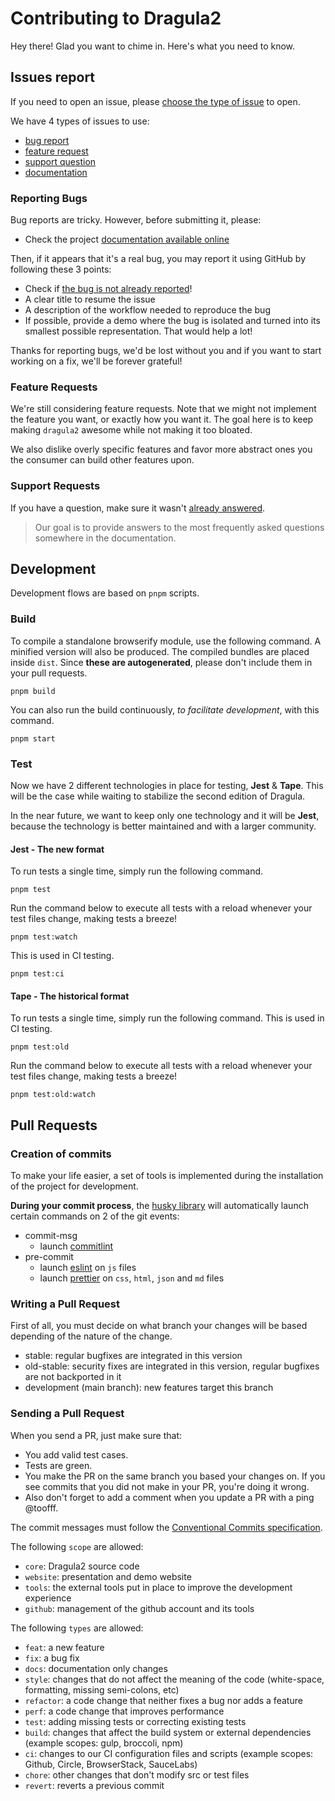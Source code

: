 # Contributing to Dragula2

Hey there! Glad you want to chime in. Here's what you need to know.

## Issues report

If you need to open an issue, please [choose the type of issue][link_issue_create] to open.

We have 4 types of issues to use:

- [bug report][link_issue_create_bug]
- [feature request][link_issue_create_feature_request]
- [support question][link_issue_create_support_question]
- [documentation][link_issue_create_documentation]

### Reporting Bugs

Bug reports are tricky. However, before submitting it, please:

- Check the project [documentation available online][link_documentation_website]

Then, if it appears that it's a real bug, you may report it using GitHub by following these 3 points:

- Check if [the bug is not already reported][link_issue]!
- A clear title to resume the issue
- A description of the workflow needed to reproduce the bug
- If possible, provide a demo where the bug is isolated and turned into its smallest possible representation. That would
  help a lot!

Thanks for reporting bugs, we'd be lost without you and if you want to start working on a fix, we'll be forever
grateful!

### Feature Requests

We're still considering feature requests. Note that we might not implement the feature you want, or exactly how you want
it. The goal here is to keep making `dragula2` awesome while not making it too bloated.

We also dislike overly specific features and favor more abstract ones you the consumer can build other features upon.

### Support Requests

If you have a question, make sure it wasn't [already answered][link_issue_question_label].

> Our goal is to provide answers to the most frequently asked questions somewhere in the documentation.

## Development

Development flows are based on `pnpm` scripts.

### Build

To compile a standalone browserify module, use the following command. A minified version will also be produced. The
compiled bundles are placed inside `dist`. Since **these are autogenerated**, please don't include them in your pull
requests.

```shell
pnpm build
```

You can also run the build continuously, _to facilitate development_, with this command.

```shell
pnpm start
```

### Test

Now we have 2 different technologies in place for testing, **Jest** & **Tape**. This will be the case while waiting to
stabilize the second edition of Dragula.

In the near future, we want to keep only one technology and it will be **Jest**, because the technology is better
maintained and with a larger community.

#### Jest - The new format

To run tests a single time, simply run the following command.

```shell
pnpm test
```

Run the command below to execute all tests with a reload whenever your test files change, making tests a breeze!

```shell
pnpm test:watch
```

This is used in CI testing.

```shell
pnpm test:ci
```

#### Tape - The historical format

To run tests a single time, simply run the following command. This is used in CI testing.

```shell
pnpm test:old
```

Run the command below to execute all tests with a reload whenever your test files change, making tests a breeze!

```shell
pnpm test:old:watch
```

## Pull Requests

### Creation of commits

To make your life easier, a set of tools is implemented during the installation of the project for development.

**During your commit process**, the [husky library][link_husky_project] will automatically launch certain commands on 2
of the git events:

- commit-msg
  - launch [commitlint][link_commitlint_project]
- pre-commit
  - launch [eslint][link_eslint_project] on `js` files
  - launch [prettier][link_prettier_project] on `css`, `html`, `json` and `md` files

### Writing a Pull Request

First of all, you must decide on what branch your changes will be based depending of the nature of the change.

- stable: regular bugfixes are integrated in this version
- old-stable: security fixes are integrated in this version, regular bugfixes are not backported in it
- development (main branch): new features target this branch

### Sending a Pull Request

When you send a PR, just make sure that:

- You add valid test cases.
- Tests are green.
- You make the PR on the same branch you based your changes on. If you see commits that you did not make in your PR,
  you're doing it wrong.
- Also don't forget to add a comment when you update a PR with a ping @toofff.

The commit messages must follow the [Conventional Commits specification](https://www.conventionalcommits.org/).

The following `scope` are allowed:

- `core`: Dragula2 source code
- `website`: presentation and demo website
- `tools`: the external tools put in place to improve the development experience
- `github`: management of the github account and its tools

The following `types` are allowed:

- `feat`: a new feature
- `fix`: a bug fix
- `docs`: documentation only changes
- `style`: changes that do not affect the meaning of the code (white-space, formatting, missing semi-colons, etc)
- `refactor`: a code change that neither fixes a bug nor adds a feature
- `perf`: a code change that improves performance
- `test`: adding missing tests or correcting existing tests
- `build`: changes that affect the build system or external dependencies (example scopes: gulp, broccoli, npm)
- `ci`: changes to our CI configuration files and scripts (example scopes: Github, Circle, BrowserStack, SauceLabs)
- `chore`: other changes that don't modify src or test files
- `revert`: reverts a previous commit

[link_documentation_website]: https://toofff.github.io/dragula2
[link_commitlint_project]: https://commitlint.js.org/#/
[link_husky_project]: https://typicode.github.io/husky/#/
[link_eslint_project]: https://eslint.org/
[link_prettier_project]: https://prettier.io/
[link_issue]: https://github.com/toofff/dragula2/issues
[link_issue_create]: https://github.com/toofff/dragula2/issues/new/choose
[link_issue_create_bug]:
  https://github.com/toofff/dragula2/issues/new?assignees=&labels=bug%2CStatus%3A+Needs+review&template=01_bug_report.yaml
[link_issue_create_feature_request]:
  https://github.com/toofff/dragula2/issues/new?assignees=&labels=enhancement%2CStatus%3A+Needs+review&template=02_feature_request.yaml
[link_issue_create_support_question]:
  https://github.com/toofff/dragula2/issues/new?assignees=&labels=question%2CStatus%3A+Needs+review&template=03_support_question.yaml
[link_issue_create_documentation]:
  https://github.com/toofff/dragula2/issues/new?assignees=&labels=documentation%2CStatus%3A+Needs+review&template=04_documentation.yaml
[link_issue_question_label]: https://github.com/toofff/dragula2/issues?q=label%3Aquestion
